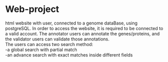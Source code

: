 # Web-project
html website with user, connected to a genome dataBase, using postgreSQL.
In order to access the website, it is required to be connected to a valid account.
The annotator users can annotate the genes/proteins, and the validator users can validate those annotations.<br>
The users can access two search method:<br>
  -a global search with partial match<br>
  -an advance search with exact matches inside different fields
